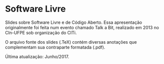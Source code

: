 Software Livre
==============

Slides sobre Software Livre e de Código Aberto. Essa apresentação originalmente foi feita num evento chamado Talk a Bit, realizado em 2013 no CIn-UFPE sob organização do CITi.  

O arquivo fonte dos slides (.TeX) contém diversas anotações que complementam sua contraparte formatada (.pdf). 

Última atualização: Junho/2017. 